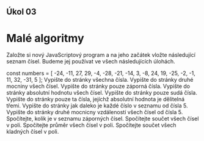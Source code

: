 ## Úkol 03
# Malé algoritmy
Založte si nový JavaScriptový program a na jeho začátek vložte následující seznam čísel. Budeme jej používat ve všech následujících úlohách.

const numbers = [
  -24, -11, 27, 29, -4, -28, -21, -14, 3, -8, 24, 19, -25, -2, -1, 11, 32, -31, 5
];
Vypište do stránky všechna čísla.
Vypište do stránky druhé mocniny všech čísel.
Vypište do stránky pouze záporná čísla.
Vypište do stránky absolutní hodnotu všech čísel.
Vypište do stránky pouze sudá čísla.
Vypište do stránky pouze ta čísla, jejíchž absolutní hodnota je dělitelná třemi.
Vypište do stránky jak daleko je každé číslo v seznamu od čísla 5.
Vypište do stránky druhé mocnicny vzdáleností všech čísel od čísla 5.
Spočítejte, kolik je v seznamu záporných čísel.
Spočítejte součet všech čísel v poli.
Spočítejte průměr všech čísel v poli.
Spočítejte součet všech kladných čísel v poli.
